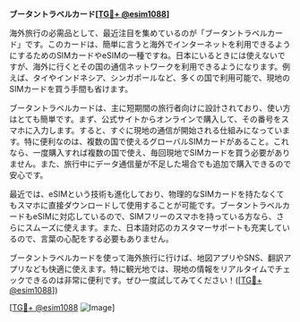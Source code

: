 **ブータントラベルカード[[TG💪+ @esim1088](https://t.me/s/esim1088)]**

海外旅行の必需品として、最近注目を集めているのが「ブータントラベルカード」です。このカードは、簡単に言うと海外でインターネットを利用できるようにするためのSIMカードやeSIMの一種ですね。日本にいるときには使えないですが、海外に行くとその国の通信ネットワークを利用できるようになります。例えば、タイやインドネシア、シンガポールなど、多くの国で利用可能で、現地のSIMカードを買う手間も省けます。

ブータントラベルカードは、主に短期間の旅行者向けに設計されており、使い方はとても簡単です。まず、公式サイトからオンラインで購入して、その番号をスマホに入力します。すると、すぐに現地の通信が開始される仕組みになっています。特に便利なのは、複数の国で使えるグローバルSIMカードがあること。これなら、一度購入すれば複数の国で使え、毎回現地でSIMカードを買う必要がありません。また、旅行中にデータ通信量が不足した場合でも追加で購入できるので安心です。

最近では、eSIMという技術も進化しており、物理的なSIMカードを持たなくてもスマホに直接ダウンロードして使用することが可能です。ブータントラベルカードもeSIMに対応しているので、SIMフリーのスマホを持っている方なら、さらにスムーズに使えます。また、日本語対応のカスタマーサポートも充実しているので、言葉の心配をする必要もありません。

ブータントラベルカードを使って海外旅行に行けば、地図アプリやSNS、翻訳アプリなども快適に使えます。特に観光地では、現地の情報をリアルタイムでチェックできるのは非常に便利です。ぜひ一度試してみてください！([[TG💪+ @esim1088](https://t.me/s/esim1088)])

[[TG💪+ @esim1088](https://t.me/s/esim1088) ![Image](https://i.postimg.cc/Y0z9fWf4/image.png)]